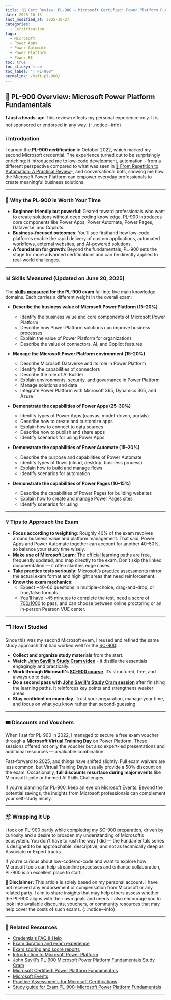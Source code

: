 ```yaml
---
title: "🏅 Cert Review: PL-900 – Microsoft Certified: Power Platform Fundamentals"
date: 2025-10-13
last_modified_at: 2025-10-27
categories:
  - Certification
tags:
  - Microsoft
  - Power Apps
  - Power Automate
  - Power Platform
  - Power BI
toc: true
toc_sticky: true
toc_label: "🔐 PL-900"
permalink: /msft-pl-900/
---
```


## 🔐 PL-900 Overview: Microsoft Power Platform Fundamentals

**❗ Just a heads-up:** This review reflects my personal experience only. It is not sponsored or endorsed in any way.
{: .notice--info}

### ℹ️ Introduction

I earned the **PL-900 certification** in October 2022, which marked my second Microsoft credential. The experience turned out to be surprisingly enriching: it introduced me to low-code development, automation - from a different perspective compared to what was seen in [🤖 From Repetition to Automation: A Practical Review](/google-automation-python/)-, and conversational bots, showing me how the Microsoft Power Platform can empower everyday professionals to create meaningful business solutions.

---

### 🦾 Why the PL-900 Is Worth Your Time

* **Beginner-friendly but powerful**: Geared toward professionals who want to create solutions without deep coding knowledge, PL-900 introduces core components like Power Apps, Power Automate, Power Pages, Dataverse, and Copilots. 
* **Business-focused outcomes**: You’ll see firsthand how low-code platforms enable the rapid delivery of custom applications, automated workflows, external websites, and AI-powered solutions.
* **A foundation for growth**: Beyond the fundamentals, PL-900 sets the stage for more advanced certifications and can be directly applied to real-world challenges.

---

### 📊 Skills Measured (Updated on June 20, 2025)

The **[skills measured](https://learn.microsoft.com/en-us/credentials/certifications/resources/study-guides/pl-900#skills-measured-as-of-june-20-2025) for the PL-900 exam** fall into five main knowledge domains. Each carries a different weight in the overall exam:

- **Describe the business value of Microsoft Power Platform (15–20%)**
  - Identify the business value and core components of Microsoft Power Platform
  - Describe how Power Platform solutions can improve business processes
  - Explain the value of Power Platform for organizations
  - Describe the value of connectors, AI, and Copilot features

- **Manage the Microsoft Power Platform environment (15–20%)**
  - Describe Microsoft Dataverse and its role in Power Platform
  - Identify the capabilities of connectors
  - Describe the role of AI Builder
  - Explain environments, security, and governance in Power Platform
  - Manage solutions and data
  - Integrate Power Platform with Microsoft 365, Dynamics 365, and Azure

- **Demonstrate the capabilities of Power Apps (25–30%)**
  - Identify types of Power Apps (canvas, model-driven, portals)
  - Describe how to create and customize apps
  - Explain how to connect to data sources
  - Describe how to publish and share apps
  - Identify scenarios for using Power Apps

- **Demonstrate the capabilities of Power Automate (15–20%)**
  - Describe the purpose and capabilities of Power Automate
  - Identify types of flows (cloud, desktop, business process)
  - Explain how to build and manage flows
  - Identify scenarios for automation

- **Demonstrate the capabilities of Power Pages (10–15%)**
  - Describe the capabilities of Power Pages for building websites
  - Explain how to create and manage Power Pages sites
  - Identify scenarios for using

---

### 💡 Tips to Approach the Exam

* **Focus according to weighting**: Roughly 40% of the exam revolves around business value and platform management. That said, Power Apps and Power Automate together can account for another 40–50%, so balance your study time wisely.
* **Make use of Microsoft Learn**: The [official learning paths](https://learn.microsoft.com/en-us/training/courses/pl-900t00) are free, frequently updated, and map directly to the exam. Don’t skip the linked documentation — it often clarifies edge cases.
* **Take practice tests seriously**: Microsoft’s [practice assessments](https://learn.microsoft.com/en-us/credentials/certifications/practice-assessments-for-microsoft-certifications) mirror the actual exam format and highlight areas that need reinforcement.
* **Know the exam mechanics**:  
  - Expect ~40–60 questions in multiple-choice, drag-and-drop, or true/false formats. 
  - You’ll have [~45 minutes](https://learn.microsoft.com/en-us/credentials/support/exam-duration-exam-experience#exam-duration) to complete the test, need a score of [700/1000](https://learn.microsoft.com/en-us/credentials/certifications/exam-scoring-reports#scores-needed-to-pass-exams) to pass, and can choose between online proctoring or an in-person Pearson VUE center.  

---

### 🗂️ How I Studied

Since this was my second Microsoft exam, I reused and refined the same study approach that had worked well for the [SC-900](/msft-sc-900/):  

* **Collect and organize study materials** from the start.
* **Watch [John Savill's Study Cram video](https://www.youtube.com/watch?v=lbPHM-MiEUA)** - it distills the essentials engagingly and practically.
* **Work through Microsoft's [SC-900 course](https://learn.microsoft.com/en-us/training/courses/pl-900t00)**. It’s structured, free, and always up to date.
* **Do a second pass with [John Savill's Study Cram session](https://www.youtube.com/watch?v=lbPHM-MiEUA)** after finishing the learning paths. It reinforces key points and strengthens weaker areas. 
* **Stay confident on exam day**. Trust your preparation, manage your time, and focus on what you know rather than second-guessing.

---

### 🎟️ Discounts and Vouchers

When I sat for PL-900 in 2022, I managed to secure a free exam voucher through a **Microsoft Virtual Training Day** on Power Platform. These sessions offered not only the voucher but also expert-led presentations and additional resources — a valuable combination.

Fast-forward to 2025, and things have shifted slightly. Full exam waivers are less common, but Virtual Training Days usually provide a 50% discount on the exam. Occasionally, **full discounts resurface during major events** like Microsoft Ignite or themed AI Skills Challenges.

If you’re planning for PL-900, keep an eye on [Microsoft Events](https://www.microsoft.com/en-us/events). Beyond the potential savings, the insights from Microsoft professionals can complement your self-study nicely.

---

### 📦 Wrapping It Up

I took on PL-900 partly while completing my SC-900 preparation, driven by curiosity and a desire to broaden my understanding of Microsoft’s ecosystem. You don’t have to rush the way I did — the Fundamentals series is designed to be approachable, descriptive, and not as technically deep as Associate or Expert tracks.

If you’re curious about low-code/no-code and want to explore how Microsoft tools can help streamline processes and enhance collaboration, PL-900 is an excellent place to start.

**🚨 Disclaimer:** This article is solely based on my personal account. I have not received any endorsement or compensation from Microsoft or any related party. I aim to share insights that may help others assess whether the PL-900 aligns with their own goals and needs. I also encourage you to look into available discounts, vouchers, or community resources that may help cover the costs of such exams.
{: .notice--info}

---

### 📖 Related Resources 

* [Credentials FAQ & Help](https://learn.microsoft.com/en-us/credentials/support/cred-overview)
* [Exam duration and exam experience](https://learn.microsoft.com/en-us/credentials/support/exam-duration-exam-experience)
* [Exam scoring and score reports](https://learn.microsoft.com/en-us/credentials/certifications/exam-scoring-reports)
* [Introduction to Microsoft Power Platform](https://learn.microsoft.com/en-us/training/courses/pl-900t00)
* [John Savill's PL-900 Microsoft Power Platform Fundamentals Study Cram](https://www.youtube.com/watch?v=lbPHM-MiEUA)
* [Microsoft Certified: Power Platform Fundamentals](https://learn.microsoft.com/en-us/credentials/certifications/power-platform-fundamentals/?practice-assessment-type=certification)
* [Microsoft Events](https://www.microsoft.com/en-us/events)
* [Practice Assessments for Microsoft Certifications](https://learn.microsoft.com/en-us/credentials/certifications/practice-assessments-for-microsoft-certifications)
* [Study guide for Exam PL-900: Microsoft Power Platform Fundamentals](https://learn.microsoft.com/en-us/credentials/certifications/resources/study-guides/pl-900)

---
